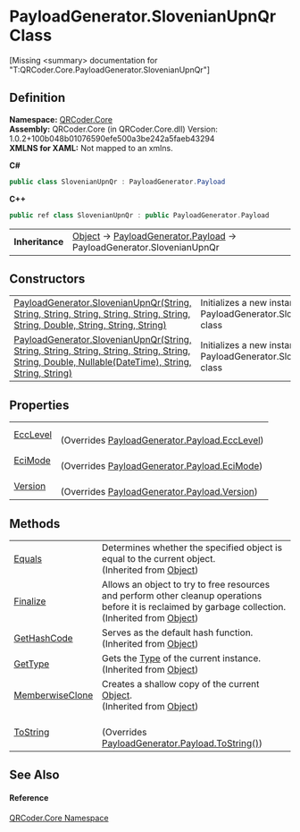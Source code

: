 # PayloadGenerator.SlovenianUpnQr Class


\[Missing &lt;summary&gt; documentation for "T:QRCoder.Core.PayloadGenerator.SlovenianUpnQr"\]



## Definition
**Namespace:** <a href="N_QRCoder_Core.md">QRCoder.Core</a>  
**Assembly:** QRCoder.Core (in QRCoder.Core.dll) Version: 1.0.2+100b048b01076590efe500a3be242a5faeb43294  
**XMLNS for XAML:** Not mapped to an xmlns.

**C#**
``` C#
public class SlovenianUpnQr : PayloadGenerator.Payload
```
**C++**
``` C++
public ref class SlovenianUpnQr : public PayloadGenerator.Payload
```

<table><tr><td><strong>Inheritance</strong></td><td><a href="https://learn.microsoft.com/dotnet/api/system.object" target="_blank" rel="noopener noreferrer">Object</a>  →  <a href="T_QRCoder_Core_PayloadGenerator_Payload.md">PayloadGenerator.Payload</a>  →  PayloadGenerator.SlovenianUpnQr</td></tr>
</table>



## Constructors
<table>
<tr>
<td><a href="M_QRCoder_Core_PayloadGenerator_SlovenianUpnQr__ctor_1.md">PayloadGenerator.SlovenianUpnQr(String, String, String, String, String, String, String, String, Double, String, String, String)</a></td>
<td>Initializes a new instance of the PayloadGenerator.SlovenianUpnQr class</td></tr>
<tr>
<td><a href="M_QRCoder_Core_PayloadGenerator_SlovenianUpnQr__ctor.md">PayloadGenerator.SlovenianUpnQr(String, String, String, String, String, String, String, String, Double, Nullable(DateTime), String, String, String)</a></td>
<td>Initializes a new instance of the PayloadGenerator.SlovenianUpnQr class</td></tr>
</table>

## Properties
<table>
<tr>
<td><a href="P_QRCoder_Core_PayloadGenerator_SlovenianUpnQr_EccLevel.md">EccLevel</a></td>
<td><br />(Overrides <a href="P_QRCoder_Core_PayloadGenerator_Payload_EccLevel.md">PayloadGenerator.Payload.EccLevel</a>)</td></tr>
<tr>
<td><a href="P_QRCoder_Core_PayloadGenerator_SlovenianUpnQr_EciMode.md">EciMode</a></td>
<td><br />(Overrides <a href="P_QRCoder_Core_PayloadGenerator_Payload_EciMode.md">PayloadGenerator.Payload.EciMode</a>)</td></tr>
<tr>
<td><a href="P_QRCoder_Core_PayloadGenerator_SlovenianUpnQr_Version.md">Version</a></td>
<td><br />(Overrides <a href="P_QRCoder_Core_PayloadGenerator_Payload_Version.md">PayloadGenerator.Payload.Version</a>)</td></tr>
</table>

## Methods
<table>
<tr>
<td><a href="https://learn.microsoft.com/dotnet/api/system.object.equals#system-object-equals(system-object)" target="_blank" rel="noopener noreferrer">Equals</a></td>
<td>Determines whether the specified object is equal to the current object.<br />(Inherited from <a href="https://learn.microsoft.com/dotnet/api/system.object" target="_blank" rel="noopener noreferrer">Object</a>)</td></tr>
<tr>
<td><a href="https://learn.microsoft.com/dotnet/api/system.object.finalize" target="_blank" rel="noopener noreferrer">Finalize</a></td>
<td>Allows an object to try to free resources and perform other cleanup operations before it is reclaimed by garbage collection.<br />(Inherited from <a href="https://learn.microsoft.com/dotnet/api/system.object" target="_blank" rel="noopener noreferrer">Object</a>)</td></tr>
<tr>
<td><a href="https://learn.microsoft.com/dotnet/api/system.object.gethashcode" target="_blank" rel="noopener noreferrer">GetHashCode</a></td>
<td>Serves as the default hash function.<br />(Inherited from <a href="https://learn.microsoft.com/dotnet/api/system.object" target="_blank" rel="noopener noreferrer">Object</a>)</td></tr>
<tr>
<td><a href="https://learn.microsoft.com/dotnet/api/system.object.gettype" target="_blank" rel="noopener noreferrer">GetType</a></td>
<td>Gets the <a href="https://learn.microsoft.com/dotnet/api/system.type" target="_blank" rel="noopener noreferrer">Type</a> of the current instance.<br />(Inherited from <a href="https://learn.microsoft.com/dotnet/api/system.object" target="_blank" rel="noopener noreferrer">Object</a>)</td></tr>
<tr>
<td><a href="https://learn.microsoft.com/dotnet/api/system.object.memberwiseclone" target="_blank" rel="noopener noreferrer">MemberwiseClone</a></td>
<td>Creates a shallow copy of the current <a href="https://learn.microsoft.com/dotnet/api/system.object" target="_blank" rel="noopener noreferrer">Object</a>.<br />(Inherited from <a href="https://learn.microsoft.com/dotnet/api/system.object" target="_blank" rel="noopener noreferrer">Object</a>)</td></tr>
<tr>
<td><a href="M_QRCoder_Core_PayloadGenerator_SlovenianUpnQr_ToString.md">ToString</a></td>
<td><br />(Overrides <a href="M_QRCoder_Core_PayloadGenerator_Payload_ToString.md">PayloadGenerator.Payload.ToString()</a>)</td></tr>
</table>

## See Also


#### Reference
<a href="N_QRCoder_Core.md">QRCoder.Core Namespace</a>  
